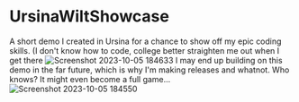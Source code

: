 # UrsinaWiltShowcase
A short demo I created in Ursina for a chance to show off my epic coding skills. (I don't know how to code, college better straighten me out when I get there
![Screenshot 2023-10-05 184633](https://github.com/AlotarioPersonal/UrsinaWiltShowcase/assets/126506217/f7eaf43c-82fd-4618-a816-6b3ebeb0357a)
I may end up building on this demo in the far future, which is why I'm making releases and whatnot. Who knows? It might even become a full game...
![Screenshot 2023-10-05 184550](https://github.com/AlotarioPersonal/UrsinaWiltShowcase/assets/126506217/c26cfe2e-9214-4405-bb91-fafa3464f6a9)
